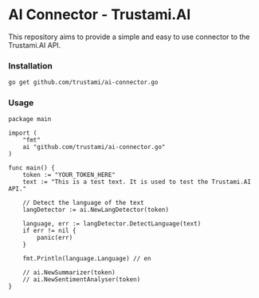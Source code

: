 # AI Connector - Trustami.AI

This repository aims to provide a simple and easy to use connector to the Trustami.AI API.

### Installation

```bash
go get github.com/trustami/ai-connector.go
```

### Usage
```golang
package main

import (
	"fmt"
	ai "github.com/trustami/ai-connector.go"
)

func main() {
	token := "YOUR_TOKEN_HERE"
	text := "This is a test text. It is used to test the Trustami.AI API."

	// Detect the language of the text
	langDetector := ai.NewLangDetector(token)

	language, err := langDetector.DetectLanguage(text)
	if err != nil {
		panic(err)
	}

	fmt.Println(language.Language) // en
	
	// ai.NewSummarizer(token)
	// ai.NewSentimentAnalyser(token)
}
```
